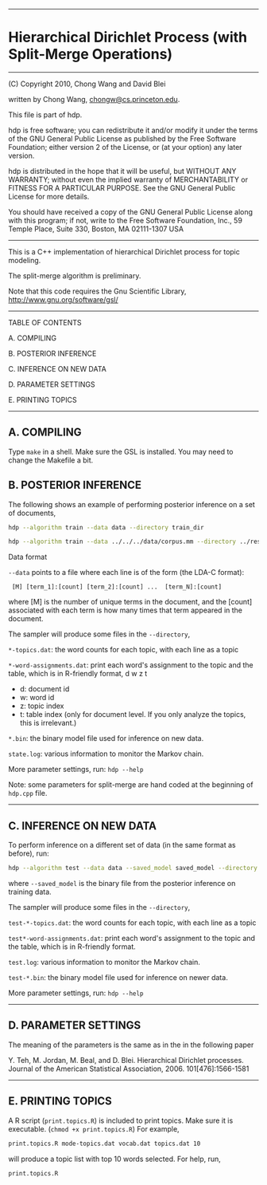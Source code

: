 **********************************************************************
# Hierarchical Dirichlet Process (with Split-Merge Operations)
**********************************************************************

(C) Copyright 2010, Chong Wang and David Blei

written by Chong Wang, chongw@cs.princeton.edu.

This file is part of hdp.

hdp is free software; you can redistribute it and/or modify it under the terms
of the GNU General Public License as published by the Free Software Foundation;
either version 2 of the License, or (at your option) any later version.

hdp is distributed in the hope that it will be useful, but WITHOUT ANY WARRANTY;
without even the implied warranty of MERCHANTABILITY or FITNESS FOR A PARTICULAR
PURPOSE.  See the GNU General Public License for more details.

You should have received a copy of the GNU General Public License along with
this program; if not, write to the Free Software Foundation, Inc., 59 Temple
Place, Suite 330, Boston, MA 02111-1307 USA


-----------------------------------------------------------------------------------------

This is a C++ implementation of hierarchical Dirichlet process for topic modeling. 

The split-merge algorithm is preliminary.

Note that this code requires the Gnu Scientific Library, http://www.gnu.org/software/gsl/

-----------------------------------------------------------------------------------------


TABLE OF CONTENTS


A. COMPILING

B. POSTERIOR INFERENCE

C. INFERENCE ON NEW DATA

D. PARAMETER SETTINGS

E. PRINTING TOPICS

-----------------------------------------------------------------------------------------


## A. COMPILING

Type `make` in a shell. Make sure the GSL is installed. You may need to change
the Makefile a bit.


## B. POSTERIOR INFERENCE

The following shows an example of performing posterior inference on a set of documents,

```bash
hdp --algorithm train --data data --directory train_dir

hdp --algorithm train --data ../../../data/corpus.mm --directory ../results/ --save_lag -1 --random_seed 123 --max_iter 5000 --split_merge yes
```

Data format

`--data` points to a file where each line is of the form (the LDA-C format):

     [M] [term_1]:[count] [term_2]:[count] ...  [term_N]:[count]

where [M] is the number of unique terms in the document, and the
[count] associated with each term is how many times that term appeared
in the document. 

The sampler will produce some files in the `--directory`,

`*-topics.dat`: the word counts for each topic, with each line as a topic

`*-word-assignments.dat`: print each word's assignment to the topic and the table,
which is in R-friendly format,
d w z t

- d: document id
- w: word id
- z: topic index
- t: table index (only for document level. If you only analyze the topics, this is irrelevant.)

`*.bin`: the binary model file used for inference on new data.

`state.log`: various information to monitor the Markov chain.

More parameter settings, run:
`hdp --help`

Note: some parameters for split-merge are hand coded at the beginning of `hdp.cpp`
file.

-----------------------------------------------------------------------------------------

## C. INFERENCE ON NEW DATA

To perform inference on a different set of data (in the same format as before), run:

```bash
hdp --algorithm test --data data --saved_model saved_model --directory test_dir
```

where `--saved_model` is the binary file from the posterior inference on training data.
     
The sampler will produce some files in the `--directory`,

`test-*-topics.dat`: the word counts for each topic, with each line as a topic

`test*-word-assignments.dat`: print each word's assignment to the topic and the table,
which is in R-friendly format.

`test.log`: various information to monitor the Markov chain.

`test-*.bin`: the binary model file used for inference on newer data.

More parameter settings, run:
`hdp --help`

-----------------------------------------------------------------------------------------


## D. PARAMETER SETTINGS

The meaning of the parameters is the same as in the in the following paper

Y. Teh, M. Jordan, M. Beal, and D. Blei. Hierarchical Dirichlet processes.
Journal of the American Statistical Association, 2006. 101[476]:1566-1581

-----------------------------------------------------------------------------------------

## E. PRINTING TOPICS

A R script (`print.topics.R`) is included to print topics. Make sure it is
executable. (`chmod +x print.topics.R`) For example,

```bash
print.topics.R mode-topics.dat vocab.dat topics.dat 10
```

will produce a topic list with top 10 words selected. For help, run,

`print.topics.R`
